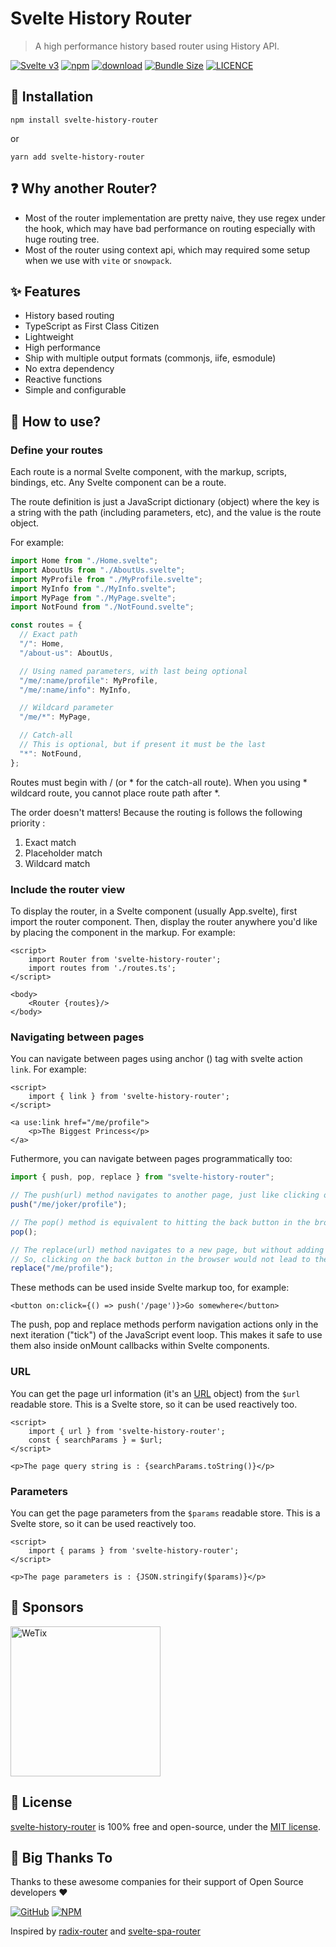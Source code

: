 # Svelte History Router

> A high performance history based router using History API.

<p>

[![Svelte v3](https://img.shields.io/badge/svelte-v3-orange.svg)](https://svelte.dev)
[![npm](https://img.shields.io/npm/v/svelte-history-router.svg)](https://www.npmjs.com/package/svelte-history-router)
[![download](https://img.shields.io/npm/dw/svelte-history-router.svg)](https://www.npmjs.com/package/svelte-history-router)
[![Bundle Size](https://badgen.net/bundlephobia/minzip/svelte-history-router)](https://bundlephobia.com/result?p=svelte-history-router)
[![LICENCE](https://img.shields.io/github/license/wetix/svelte-history-router)](https://github.com/wetix/svelte-history-router/blob/main/LICENSE)

</p>

## 🔨 Installation

```console
npm install svelte-history-router
```

or

```console
yarn add svelte-history-router
```

## ❓ Why another Router?

- Most of the router implementation are pretty naive, they use regex under the hook, which may have bad performance on routing especially with huge routing tree.
- Most of the router using context api, which may required some setup when we use with `vite` or `snowpack`.

## ✨ Features

- History based routing
- TypeScript as First Class Citizen
- Lightweight
- High performance
- Ship with multiple output formats (commonjs, iife, esmodule)
- No extra dependency
- Reactive functions
- Simple and configurable
<!-- - Dynamically-imported components and code-splitting -->

## 📝 How to use?

### Define your routes

Each route is a normal Svelte component, with the markup, scripts, bindings, etc. Any Svelte component can be a route.

The route definition is just a JavaScript dictionary (object) where the key is a string with the path (including parameters, etc), and the value is the route object.

For example:

```js
import Home from "./Home.svelte";
import AboutUs from "./AboutUs.svelte";
import MyProfile from "./MyProfile.svelte";
import MyInfo from "./MyInfo.svelte";
import MyPage from "./MyPage.svelte";
import NotFound from "./NotFound.svelte";

const routes = {
  // Exact path
  "/": Home,
  "/about-us": AboutUs,

  // Using named parameters, with last being optional
  "/me/:name/profile": MyProfile,
  "/me/:name/info": MyInfo,

  // Wildcard parameter
  "/me/*": MyPage,

  // Catch-all
  // This is optional, but if present it must be the last
  "*": NotFound,
};
```

Routes must begin with / (or \* for the catch-all route). When you using \* wildcard route, you cannot place route path after \*.

The order doesn't matters! Because the routing is follows the following priority :

1. Exact match
2. Placeholder match
3. Wildcard match

### Include the router view

To display the router, in a Svelte component (usually App.svelte), first import the router component. Then, display the router anywhere you'd like by placing the component in the markup. For example:

```svelte
<script>
    import Router from 'svelte-history-router';
    import routes from './routes.ts';
</script>

<body>
    <Router {routes}/>
</body>
```

### Navigating between pages

You can navigate between pages using anchor (<a>) tag with svelte action `link`. For example:

```svelte
<script>
    import { link } from 'svelte-history-router';
</script>

<a use:link href="/me/profile">
    <p>The Biggest Princess</p>
</a>
```

Futhermore, you can navigate between pages programmatically too:

```js
import { push, pop, replace } from "svelte-history-router";

// The push(url) method navigates to another page, just like clicking on a link
push("/me/joker/profile");

// The pop() method is equivalent to hitting the back button in the browser
pop();

// The replace(url) method navigates to a new page, but without adding a new entry in the browser's history stack
// So, clicking on the back button in the browser would not lead to the page users were visiting before the call to replace()
replace("/me/profile");
```

These methods can be used inside Svelte markup too, for example:

```svelte
<button on:click={() => push('/page')}>Go somewhere</button>
```

The push, pop and replace methods perform navigation actions only in the next iteration ("tick") of the JavaScript event loop. This makes it safe to use them also inside onMount callbacks within Svelte components.

### URL

You can get the page url information (it's an [URL](https://developer.mozilla.org/en-US/docs/Web/API/URL/URL) object) from the `$url` readable store. This is a Svelte store, so it can be used reactively too.

```svelte
<script>
    import { url } from 'svelte-history-router';
    const { searchParams } = $url;
</script>

<p>The page query string is : {searchParams.toString()}</p>
```

### Parameters

You can get the page parameters from the `$params` readable store. This is a Svelte store, so it can be used reactively too.

```svelte
<script>
    import { params } from 'svelte-history-router';
</script>

<p>The page parameters is : {JSON.stringify($params)}</p>
```

<!-- https://svelte.dev/repl/6ff75248f7114cc983ebd70b7471171f?version=3.38.2 -->

## 🔋 Sponsors

<img src="https://asset.wetix.my/images/logo/wetix.png" alt="WeTix" width="240px">

## 📄 License

[svelte-history-router](https://github.com/wetix/svelte-history-router) is 100% free and open-source, under the [MIT license](https://github.com/wetix/svelte-history-router/blob/master/LICENSE).

## 🎉 Big Thanks To

Thanks to these awesome companies for their support of Open Source developers ❤

[![GitHub](https://jstools.dev/img/badges/github.svg)](https://github.com/open-source)
[![NPM](https://jstools.dev/img/badges/npm.svg)](https://www.npmjs.com/)

Inspired by [radix-router](https://github.com/charlieduong94/radix-router) and [svelte-spa-router](https://github.com/ItalyPaleAle/svelte-spa-router)
